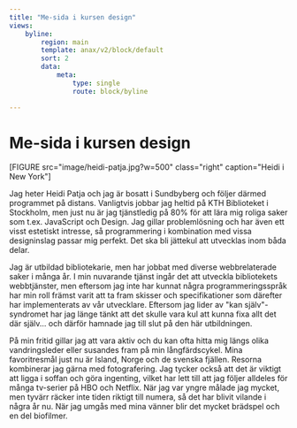 ```yaml
---
title: "Me-sida i kursen design"
views:
    byline:
        region: main
        template: anax/v2/block/default
        sort: 2
        data:
            meta:
                type: single
                route: block/byline

---
```

Me-sida i kursen design
=========================

[FIGURE src="image/heidi-patja.jpg?w=500" class="right" caption="Heidi i New York"]

Jag heter Heidi Patja och jag är bosatt i Sundbyberg och följer därmed programmet på distans. Vanligtvis jobbar jag heltid på KTH Biblioteket i Stockholm, men just nu är jag tjänstledig på 80% för att lära mig roliga saker som t.ex. JavaScript och Design. Jag gillar problemlösning och har även ett visst estetiskt intresse, så programmering i kombination med vissa designinslag passar mig perfekt. Det ska bli jättekul att utvecklas inom båda delar.

Jag är utbildad bibliotekarie, men har jobbat med diverse webbrelaterade saker i många år. I min nuvarande tjänst ingår det att utveckla bibliotekets webbtjänster, men eftersom jag inte har kunnat några programmeringsspråk har min roll främst varit att ta fram skisser och specifikationer som därefter har implementerats av vår utvecklare. Eftersom jag lider av "kan själv"-syndromet har jag länge tänkt att det skulle vara kul att kunna fixa allt det där själv... och därför hamnade jag till slut på den här utbildningen.

På min fritid gillar jag att vara aktiv och du kan ofta hitta mig längs olika vandringsleder eller susandes fram på min långfärdscykel. Mina favoritresmål just nu är Island, Norge och de svenska fjällen. Resorna kombinerar jag gärna med fotografering. Jag tycker också att det är viktigt att ligga i soffan och göra ingenting, vilket har lett till att jag följer alldeles för många tv-serier på HBO och Netflix. När jag var yngre målade jag mycket, men tyvärr räcker inte tiden riktigt till numera, så det har blivit vilande i några år nu. När jag umgås med mina vänner blir det mycket brädspel och en del biofilmer.
